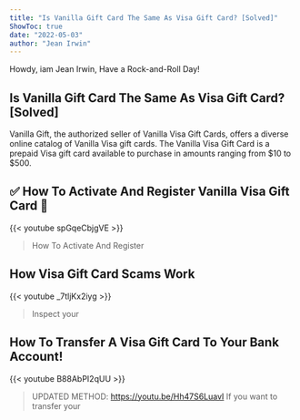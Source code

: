 ```yaml
---
title: "Is Vanilla Gift Card The Same As Visa Gift Card? [Solved]"
ShowToc: true 
date: "2022-05-03"
author: "Jean Irwin" 
---
```


Howdy, iam Jean Irwin, Have a Rock-and-Roll Day!
## Is Vanilla Gift Card The Same As Visa Gift Card? [Solved]
 Vanilla Gift, the authorized seller of Vanilla Visa Gift Cards, offers a diverse online catalog of Vanilla Visa gift cards. The Vanilla Visa Gift Card is a prepaid Visa gift card available to purchase in amounts ranging from $10 to $500.

## ✅  How To Activate And Register Vanilla Visa Gift Card 🔴
{{< youtube spGqeCbjgVE >}}
>How To Activate And Register 

## How Visa Gift Card Scams Work
{{< youtube _7tljKx2iyg >}}
>Inspect your 

## How To Transfer A Visa Gift Card To Your Bank Account!
{{< youtube B88AbPI2qUU >}}
>UPDATED METHOD: https://youtu.be/Hh47S6LuavI If you want to transfer your 

